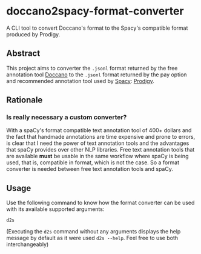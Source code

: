 # doccano2spacy-format-converter

A CLI tool to convert Doccano's format to the Spacy's compatible format produced by Prodigy.

## Abstract
This project aims to converter the `.jsonl` format returned by the free annotation tool
[Doccano](https://doccano.herokuapp.com/) to the `.jsonl` format returned by the pay option and recommended annotation
tool used by [Spacy](https://spacy.io/): [Prodigy](https://prodi.gy/).

## Rationale
### Is really necessary a custom converter?
With a spaCy's format compatible text annotation tool of 400+ dollars and the fact that handmade annotations are time
expensive and prone to errors, is clear that I need the power of text annotation tools and the advantages that spaCy
provides over other NLP libraries. Free text annotation tools that are available **must** be usable in the same workflow
where spaCy is being used, that is, compatible in format, which is not the case. So a format converter is needed between free
text annotation tools and spaCy.

## Usage
Use the following command to know how the format converter can be used with its available supported arguments:
```
d2s
```
(Executing the `d2s` command without any arguments displays the help message by default as it were used `d2s --help`. Feel free to use both interchangeably)
